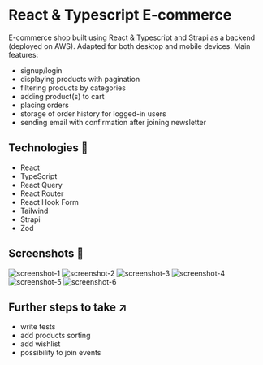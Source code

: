 <h1>React & Typescript E-commerce</h1>


E-commerce shop built using React & Typescript and Strapi as a backend (deployed on AWS). Adapted for both desktop and mobile devices.
Main features: 
- signup/login
- displaying products with pagination
- filtering products by categories
- adding product(s) to cart
- placing orders
- storage of order history for logged-in users
- sending email with confirmation after joining newsletter


## Technologies 🔧

- React
- TypeScript
- React Query
- React Router
- React Hook Form
- Tailwind
- Strapi
- Zod

## Screenshots 📸
![screenshot-1](https://github.com/nikodem-bilczewski/ecommerce-coffee/assets/112383479/bee78c7e-884b-40fc-980e-1a2af041cc7a)
![screenshot-2](https://github.com/nikodem-bilczewski/ecommerce-coffee/assets/112383479/8e3593a2-16dc-4577-9a1b-e47a2accfe91)
![screenshot-3](https://github.com/nikodem-bilczewski/ecommerce-coffee/assets/112383479/1d66cb49-eac3-4292-b139-d69037cb513a)
![screenshot-4](https://github.com/nikodem-bilczewski/ecommerce-coffee/assets/112383479/fa75bbb7-9afc-4a60-9426-dfabd8920f43)
![screenshot-5](https://github.com/nikodem-bilczewski/ecommerce-coffee/assets/112383479/acde3896-f6ab-479d-9a0d-4dad423c8c50)
![screenshot-6](https://github.com/nikodem-bilczewski/ecommerce-coffee/assets/112383479/57bb04c5-241f-44c6-abdf-9b289f7f8513)

## Further steps to take ↗️
- write tests
- add products sorting
- add wishlist
- possibility to join events
  

